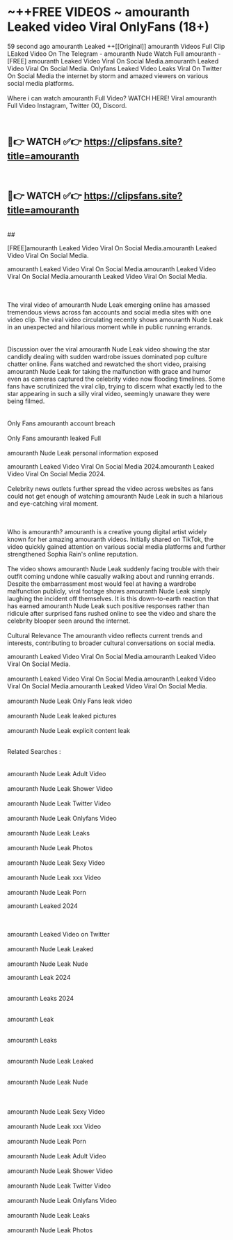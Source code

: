 # ~++FREE VIDEOS ~ amouranth Leaked video Viral OnlyFans (18+)<br>


59 second ago amouranth Leaked ++[[Original]] amouranth Videos Full Clip LEaked Video On The Telegram  - amouranth Nude  Watch Full amouranth - [FREE] amouranth Leaked Video Viral On Social Media.amouranth Leaked Video Viral On Social Media.   Onlyfans Leaked Video Leaks Viral On Twitter On Social Media the internet by storm and amazed viewers on various social media platforms. <br><br>
Where i can watch amouranth Full Video? WATCH HERE! Viral amouranth Full Video Instagram, Twitter (X), Discord. <br>


 <br>

##  🔴👉 WATCH ✅👉  <a href="https://clipsfans.site?title=amouranth&ref=git">https://clipsfans.site?title=amouranth</a> <br>
  <br>

##  🔴👉 WATCH ✅👉  <a href="https://clipsfans.site?title=amouranth&ref=git">https://clipsfans.site?title=amouranth</a> <br>
  <br>
  ##



[FREE]amouranth Leaked Video Viral On Social Media.amouranth Leaked Video Viral On Social Media. <br>

amouranth Leaked Video Viral On Social Media.amouranth Leaked Video Viral On Social Media.amouranth Leaked Video Viral On Social Media. <br>


  <br>

  <br>
The viral video of amouranth Nude Leak emerging online has amassed tremendous views across fan accounts and social media sites with one video clip. The viral video circulating recently shows amouranth Nude Leak in an unexpected and hilarious moment while in public running errands.<br>
<br>


<br>
Discussion over the viral amouranth Nude Leak video showing the star candidly dealing with sudden wardrobe issues dominated pop culture chatter online. Fans watched and rewatched the short video, praising amouranth Nude Leak for taking the malfunction with grace and humor even as cameras captured the celebrity video now flooding timelines. Some fans have scrutinized the viral clip, trying to discern what exactly led to the star appearing in such a silly viral video, seemingly unaware they were being filmed.<br>
<br>
<br> 
Only Fans amouranth account breach<br>
<br>
Only Fans amouranth leaked Full <br>
<br>
amouranth Nude Leak personal information exposed<br>

amouranth Leaked Video Viral On Social Media 2024.amouranth Leaked Video Viral On Social Media 2024. <br>
<br>
Celebrity news outlets further spread the video across websites as fans could not get enough of watching amouranth Nude Leak in such a hilarious and eye-catching viral moment.<br>
<br>

<br>
Who is amouranth? amouranth is a creative young digital artist widely known for her amazing amouranth videos. Initially shared on TikTok, the video quickly gained attention on various social media platforms and further strengthened Sophia Rain's online reputation.<br>
<br>
The video shows amouranth Nude Leak suddenly facing trouble with their outfit coming undone while casually walking about and running errands. Despite the embarrassment most would feel at having a wardrobe malfunction publicly, viral footage shows amouranth Nude Leak simply laughing the incident off themselves. It is this down-to-earth reaction that has earned amouranth Nude Leak such positive responses rather than ridicule after surprised fans rushed online to see the video and share the celebrity blooper seen around the internet.<br>
<br>
Cultural Relevance The amouranth video reflects current trends and interests, contributing to broader cultural conversations on social media.<br>

amouranth Leaked Video Viral On Social Media.amouranth Leaked Video Viral On Social Media.<br>
<br>
amouranth Leaked Video Viral On Social Media.amouranth Leaked Video Viral On Social Media.amouranth Leaked Video Viral On Social Media.<br>
<br>
amouranth Nude Leak Only Fans leak video<br>
<br>
amouranth Nude Leak leaked pictures<br>
<br>
amouranth Nude Leak explicit content leak<br>


<br>
Related Searches :<br>
<br>

<br>
amouranth Nude Leak Adult Video<br>
<br>
amouranth Nude Leak Shower Video<br>
<br>
amouranth Nude Leak Twitter Video<br>
<br>
amouranth Nude Leak Onlyfans Video<br>
<br>
amouranth Nude Leak Leaks<br>
<br>
amouranth Nude Leak Photos<br>

<br>
amouranth Nude Leak Sexy Video<br>
<br>
amouranth Nude Leak xxx Video<br>
<br>
amouranth Nude Leak Porn<br>

amouranth  Leaked 2024 <br> <br>
<br>

amouranth Leaked Video on Twitter <br>
<br>
amouranth Nude Leak Leaked<br>
<br>
amouranth Nude Leak Nude<br>


amouranth  Leak 2024 <br> <br>



amouranth  Leaks 2024 <br> <br>



 
amouranth  Leak<br> <br>



amouranth  Leaks<br> <br>


amouranth Nude Leak Leaked<br> <br>

amouranth Nude Leak Nude<br> <br>
<br> <br>
amouranth Nude Leak Sexy Video
<br> <br>
amouranth Nude Leak xxx Video
<br> <br>
amouranth Nude Leak Porn
<br> <br>
amouranth Nude Leak Adult Video
<br> <br>
amouranth Nude Leak Shower Video
<br> <br>
amouranth Nude Leak Twitter Video
<br> <br>
amouranth Nude Leak Onlyfans Video
<br> <br>
amouranth Nude Leak Leaks
<br> <br>
amouranth Nude Leak Photos






</p>




 



</p>










